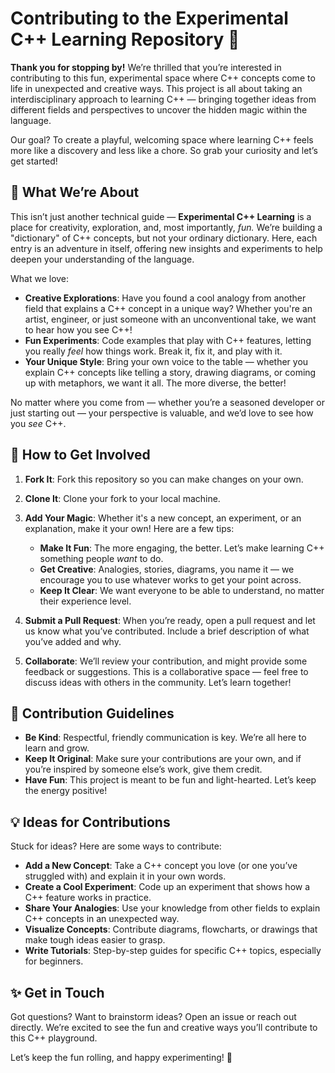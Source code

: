 # Contributing to the Experimental C++ Learning Repository 🎉

**Thank you for stopping by!** We’re thrilled that you’re interested in contributing to this fun, experimental space where C++ concepts come to life in unexpected and creative ways. This project is all about taking an interdisciplinary approach to learning C++ — bringing together ideas from different fields and perspectives to uncover the hidden magic within the language.

Our goal? To create a playful, welcoming space where learning C++ feels more like a discovery and less like a chore. So grab your curiosity and let’s get started!

## 🌟 What We’re About

This isn’t just another technical guide — **Experimental C++ Learning** is a place for creativity, exploration, and, most importantly, *fun.* We’re building a "dictionary" of C++ concepts, but not your ordinary dictionary. Here, each entry is an adventure in itself, offering new insights and experiments to help deepen your understanding of the language.

What we love:
- **Creative Explorations**: Have you found a cool analogy from another field that explains a C++ concept in a unique way? Whether you're an artist, engineer, or just someone with an unconventional take, we want to hear how you see C++!
- **Fun Experiments**: Code examples that play with C++ features, letting you really *feel* how things work. Break it, fix it, and play with it.
- **Your Unique Style**: Bring your own voice to the table — whether you explain C++ concepts like telling a story, drawing diagrams, or coming up with metaphors, we want it all. The more diverse, the better!

No matter where you come from — whether you’re a seasoned developer or just starting out — your perspective is valuable, and we’d love to see how you *see* C++.

## 🚀 How to Get Involved

1. **Fork It**: Fork this repository so you can make changes on your own.
2. **Clone It**: Clone your fork to your local machine.
3. **Add Your Magic**: Whether it's a new concept, an experiment, or an explanation, make it your own! Here are a few tips:
   - **Make It Fun**: The more engaging, the better. Let’s make learning C++ something people *want* to do.
   - **Get Creative**: Analogies, stories, diagrams, you name it — we encourage you to use whatever works to get your point across.
   - **Keep It Clear**: We want everyone to be able to understand, no matter their experience level.

4. **Submit a Pull Request**: When you’re ready, open a pull request and let us know what you’ve contributed. Include a brief description of what you’ve added and why.

5. **Collaborate**: We’ll review your contribution, and might provide some feedback or suggestions. This is a collaborative space — feel free to discuss ideas with others in the community. Let’s learn together!

## 🎯 Contribution Guidelines

- **Be Kind**: Respectful, friendly communication is key. We’re all here to learn and grow.
- **Keep It Original**: Make sure your contributions are your own, and if you’re inspired by someone else’s work, give them credit.
- **Have Fun**: This project is meant to be fun and light-hearted. Let’s keep the energy positive!

## 💡 Ideas for Contributions

Stuck for ideas? Here are some ways to contribute:
- **Add a New Concept**: Take a C++ concept you love (or one you’ve struggled with) and explain it in your own words.
- **Create a Cool Experiment**: Code up an experiment that shows how a C++ feature works in practice.
- **Share Your Analogies**: Use your knowledge from other fields to explain C++ concepts in an unexpected way.
- **Visualize Concepts**: Contribute diagrams, flowcharts, or drawings that make tough ideas easier to grasp.
- **Write Tutorials**: Step-by-step guides for specific C++ topics, especially for beginners.

## ✨ Get in Touch

Got questions? Want to brainstorm ideas? Open an issue or reach out directly. We’re excited to see the fun and creative ways you’ll contribute to this C++ playground.

Let’s keep the fun rolling, and happy experimenting! 🎉

